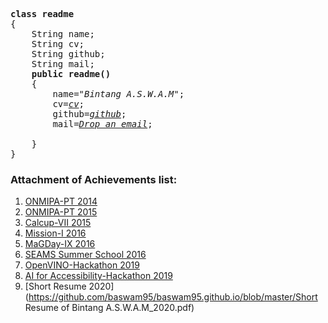 <pre>
<strong>class readme</strong>
{
    String name;
    String cv;
    String github;
    String mail;
    <strong>public readme()</strong>
    {
        name=<em>"Bintang A.S.W.A.M"</em>;
        cv=<em><a href="https://baswam95.github.io">cv</a></em>;  
        github=<em><a href="https://github.com/baswam95">github</a></em>;
        mail=<em><a href="mailto:BASWAM95@yandex.com">Drop an email</a></em>; 

    }
}
</pre>

### Attachment of Achievements list:
1. [ONMIPA-PT 2014](https://github.com/baswam95/baswam95.github.io/blob/master/ONMIPA_PT_2014.pdf)
2. [ONMIPA-PT 2015](https://github.com/baswam95/baswam95.github.io/blob/master/ONMIPA_PT_2015.pdf)
3. [Calcup-VII 2015](https://github.com/baswam95/baswam95.github.io/blob/master/CalCup_2015_juara1.pdf)
4. [Mission-I 2016](https://github.com/baswam95/baswam95.github.io/blob/master/MISSION_2016_juara2.pdf)
5. [MaGDay-IX 2016](https://github.com/baswam95/baswam95.github.io/blob/master/MAGDay_2016_juara1.pdf)
6. [SEAMS Summer School 2016](https://github.com/baswam95/baswam95.github.io/blob/master/SEAMS_School_2016.pdf)
7. [OpenVINO-Hackathon 2019](https://github.com/baswam95/baswam95.github.io/blob/master/OpenVINO_Hackathon_2019.jpeg)
8. [AI for Accessibility-Hackathon 2019](https://github.com/baswam95/baswam95.github.io/blob/master/BASWAM_Microsoft_Hackathon_2019.png)
9. [Short Resume 2020](https://github.com/baswam95/baswam95.github.io/blob/master/Short Resume of Bintang A.S.W.A.M_2020.pdf)
